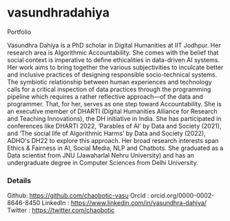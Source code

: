 # vasundhradahiya
Portfolio

Vasundhra Dahiya is a PhD scholar in Digital Humanities at IIT Jodhpur. Her research area is Algorithmic Accountability. She comes with the belief that social context is imperative to define ethicalities in data-driven AI systems. Her work aims to bring together the various subjectivities to inculcate better and inclusive practices of designing responsible socio-technical systems. The symbiotic relationship between human experiences and technology calls for a critical inspection of data practices through the programming pipeline which requires a rather reflective approach—of the data and programmer. That, for her, serves as one step toward Accountability. She is an executive member of DHARTI (Digital Humanities Alliance for Research and Teaching Innovations), the DH initiative in India. She has participated in conferences like DHARTI 2022, ‘Parables of AI’ by Data and Society (2021), and ‘The social life of Algorithmic Harms’ by Data and Society (2022), ADHO's DH22 to explore this approach. Her broad research interests span Ethics & Fairness in AI, Social Media, NLP and Chatbots. She graduated as a Data scientist from JNU (Jawaharlal Nehru University) and has an undergraduate degree in Computer Sciences from Delhi University. 

### Details

Github: https://github.com/chaobotic-vasu
Orcid : orcid.org/0000-0002-8646-8450
LinkedIn : https://www.linkedin.com/in/vasundhra-dahiya/
Twitter : https://twitter.com/chaobotic

